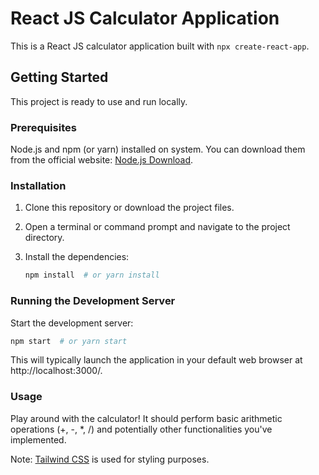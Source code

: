 # React JS Calculator Application

This is a React JS calculator application built with `npx create-react-app`.

## Getting Started

This project is ready to use and run locally.

### Prerequisites

Node.js and npm (or yarn) installed on system. You can download them from the official website: [Node.js Download](https://nodejs.org/en/download/package-manager).

### Installation

1. Clone this repository or download the project files.
2. Open a terminal or command prompt and navigate to the project directory.
3. Install the dependencies:

    ```bash
    npm install  # or yarn install
    ```

### Running the Development Server

Start the development server:

```bash
npm start  # or yarn start
```

This will typically launch the application in your default web browser at http://localhost:3000/.

### Usage

Play around with the calculator! It should perform basic arithmetic operations (+, -, *, /) and potentially other functionalities you've implemented.

Note: [Tailwind CSS](https://tailwindcss.com/) is used for styling purposes.